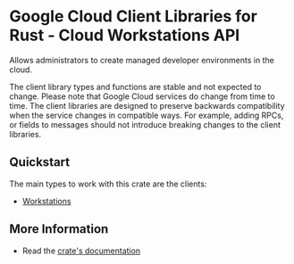 # Google Cloud Client Libraries for Rust - Cloud Workstations API

<!-- Code generated by sidekick. DO NOT EDIT. -->


Allows administrators to create managed developer environments in the cloud.

The client library types and functions are stable and not expected to change.
Please note that Google Cloud services do change from time to time. The client
libraries are designed to preserve backwards compatibility when the service
changes in compatible ways. For example, adding RPCs, or fields to messages
should not introduce breaking changes to the client libraries.

## Quickstart

The main types to work with this crate are the clients:

- [Workstations]

## More Information

- Read the [crate's documentation](https://docs.rs/google-cloud-workstations-v1/latest/google-cloud-workstations-v1)

[Workstations]: https://docs.rs/google-cloud-workstations-v1/latest/google_cloud_workstations_v1/client/struct.Workstations.html
